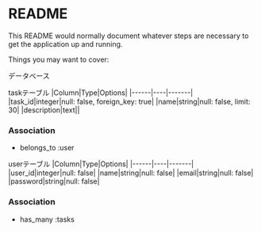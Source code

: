# README

This README would normally document whatever steps are necessary to get the
application up and running.

Things you may want to cover:

データベース

taskテーブル
|Column|Type|Options|
|------|----|-------|
|task_id|integer|null: false, foreign_key: true|
|name|string|null: false, limit: 30|
|description|text||

### Association
- belongs_to :user

userテーブル
|Column|Type|Options|
|------|----|-------|
|user_id|integer|null: false|
|name|string|null: false|
|email|string|null: false|
|password|string|null: false|

### Association
- has_many :tasks
